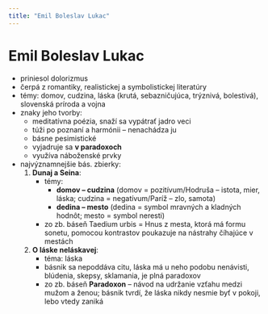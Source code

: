 ```yaml
---
title: "Emil Boleslav Lukac"
---
```

# Emil Boleslav Lukac
- priniesol dolorizmus
- čerpá z romantiky, realistickej a symbolistickej literatúry
- témy: domov, cudzina, láska (krutá, sebazničujúca, trýznivá, bolestivá), slovenská príroda  a vojna
- znaky jeho tvorby: 
	- meditatívna poézia, snaží sa vypátrať jadro veci
	- túži po poznaní a harmónii – nenachádza ju
	- básne pesimistické 
	- vyjadruje sa **v paradoxoch**
	- využíva náboženské prvky
- najvýznamnejšie bás. zbierky: 
	1.  **Dunaj a Seina**: 
		- témy: 
			- **domov – cudzina** (domov = pozitívum/Hodruša – istota, mier, láska; cudzina = negatívum/Paríž – zlo,  samota)
			- **dedina – mesto**  (dedina = symbol mravných a kladných hodnôt; mesto = symbol neresti)
		- zo zb. báseň Taedium urbis = Hnus z mesta, ktorá má formu sonetu, pomocou kontrastov poukazuje na nástrahy číhajúce v mestách
	2. **O láske neláskavej**:
		- téma: láska
		- básnik sa nepoddáva citu, láska má u neho podobu nenávisti, blúdenia, skepsy, sklamania, je plná paradoxov
		- zo zb. báseň **Paradoxon** – návod na udržanie vzťahu medzi mužom a ženou; básnik tvrdí, že láska nikdy nesmie byť v pokoji, lebo vtedy zaniká